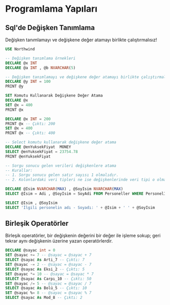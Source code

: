# Programlama Yapıları

## Sql'de Değişken Tanımlama

Değişken tanımlamayı ve değişkene değer atamayı birlikte çalıştırmalısız!

```sql
USE Northwind

-- Değişken tanımlama örnekleri
DECLARE @x INT
DECLARE @a INT , @b NVARCHAR(5)

-- Değişken tanımlamayı ve değişkene değer atamayı birlikte çalıştırmalısız!
DECLARE @y INT = 100
PRINT @y

SET Komutu Kullanarak Değişkene Değer Atama
DECLARE @x
SET @x = 400
PRINT @x

DECLARE @x INT = 200
PRINT @x -- Çıktı: 200
SET @x = 400
PRINT @x -- Çıktı: 400

-- Select komutu kullanarak değişkene değer atama
DECLARE @enYuksekFiyat  MONEY
SELECT @enYuksekFiyat = 23754.78
PRINT @enYuksekFiyat

-- Sorgu sonucu gelen verileri değişkenlere atama
-- Kurallar:
-- 1. Sorgu sonucu gelen satır sayısı 1 olmalıdır.
-- 2. Kolonlardaki veri tipleri ne ise değişkenlerinde veri tipi o olmalıdır.

DECLARE @Isim NVARCHAR(MAX) , @SoyIsim NVARCHAR(MAX)
SELECT @Isim = Adi , @SoyIsim = SoyAdi FROM Personeller WHERE PersonelID = 7

SELECT @Isim , @SoyIsim
SELECT 'İlgili personelin adı - Soyadı: ' + @Isim + ' ' + @SoyIsim
```

## Birleşik Operatörler

Birleşik operatörler, bir değişkenin değerini bir değer ile işleme sokup; geri tekrar aynı değişkenin üzerine yazan operatörlerdir.

```sql
DECLARE @sayac int = 0
SET @sayac += 7 -- @sayac = @sayac + 7
SELECT @sayac As Arti_7 -- Çıktı: 7
SET @sayac -= 2 -- @sayac = @sayac - 7
SELECT @sayac As Eksi_2 -- Çıktı: 5
SET @sayac *= 10 -- @sayac = @sayac * 7
SELECT @sayac As Carpı_10 -- Çıktı: 50
SET @sayac /= 5 -- @sayac = @sayac / 7
SELECT @sayac As Bolü_5 -- Çıktı: 10
SET @sayac %= 8 -- @sayac = @sayac % 7
SELECT @sayac As Mod_8 -- Çıktı: 2
```








